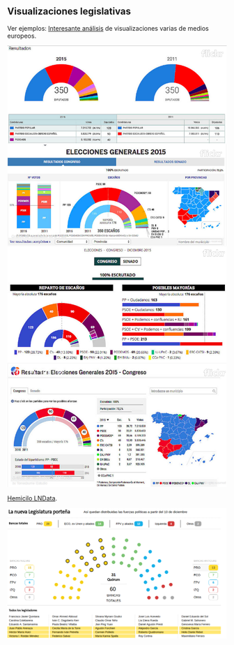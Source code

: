 ## Visualizaciones legislativas

Ver ejemplos:
[Interesante análisis](http://www.torresburriel.com/weblog/2016/02/01/visualizacion-de-datos-electorales-en-sitios-de-medios-de-comunicacion/) de visualizaciones varias de medios europeos.  

![hemi-euro-01](../img/hemi-euro-01.png)
![hemi-euro-02](../img/hemi-euro-02.png)
![hemi-euro-03](../img/hemi-euro-03.png)
![hemi-euro-04](../img/hemi-euro-04.png)

[Hemicilo LNData](http://especiales.lanacion.com.ar/multimedia/proyectos/15/elecciones/hemiciclo_elecciones_2015/index.html).  

![hemiciclo-lndata-2015](../img/hemiciclo-lndata-2015.png)